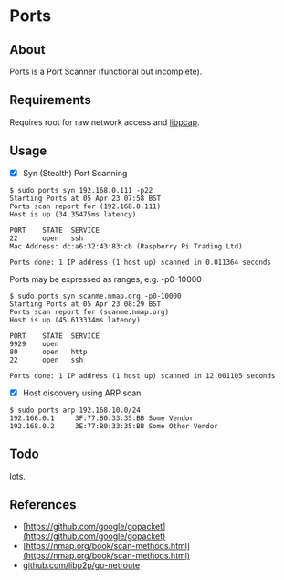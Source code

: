 # Ports

## About

Ports is a Port Scanner (functional but incomplete).

## Requirements
Requires root for raw network access
and [libpcap](https://www.tcpdump.org).

## Usage
* [x] Syn (Stealth) Port Scanning
```
$ sudo ports syn 192.168.0.111 -p22
Starting Ports at 05 Apr 23 07:58 BST
Ports scan report for (192.168.0.111)
Host is up (34.35475ms latency)

PORT    STATE  SERVICE
22      open   ssh
Mac Address: dc:a6:32:43:83:cb (Raspberry Pi Trading Ltd)

Ports done: 1 IP address (1 host up) scanned in 0.011364 seconds
```
Ports may be expressed as ranges, e.g. -p0-10000
```
$ sudo ports syn scanme.nmap.org -p0-10000
Starting Ports at 05 Apr 23 08:29 BST
Ports scan report for (scanme.nmap.org)
Host is up (45.613334ms latency)

PORT    STATE  SERVICE
9929    open   
80      open   http
22      open   ssh

Ports done: 1 IP address (1 host up) scanned in 12.001105 seconds
```


* [x] Host discovery using ARP scan:
```
$ sudo ports arp 192.168.10.0/24
192.168.0.1     3F:77:B0:33:35:BB Some Vendor
192.168.0.2     3E:77:B0:33:35:BB Some Other Vendor
```

## Todo
lots.

## References

* [https://github.com/google/gopacket](https://github.com/google/gopacket)
* [https://nmap.org/book/scan-methods.html](https://nmap.org/book/scan-methods.html)
* [github.com/libp2p/go-netroute](github.com/libp2p/go-netroute)